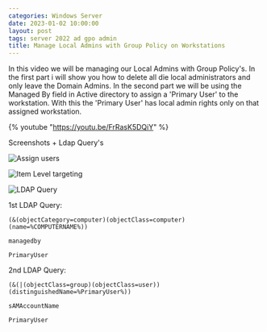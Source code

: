 ```yaml
---
categories: Windows Server
date: 2023-01-02 10:00:00
layout: post
tags: server 2022 ad gpo admin
title: Manage Local Admins with Group Policy on Workstations
---
```


In this video we will be managing our Local Admins with Group Policy's.
In the first part i will show you how to delete all die local administrators and only leave the Domain Admins.
In the second part we will be using the Managed By field in Active directory to assign a 'Primary User' to the workstation. With this the 'Primary User' has local admin rights only on that assigned workstation.

{% youtube "https://youtu.be/FrRasK5DQiY" %}


Screenshots + Ldap Query's

![Assign users](https://mylemans.online/assets/primaryuserlocaladmin/primaryuserlocaladmin_assign.jpg)

![Item Level targeting](https://mylemans.online/assets/primaryuserlocaladmin/primaryuserlocaladmin_itemlvltargeting.jpg)

![LDAP Query](https://mylemans.online/assets/primaryuserlocaladmin/primaryuserlocaladmin_itemlvltargeting.jpg)

1st LDAP Query:

```
(&(objectCategory=computer)(objectClass=computer)(name=%COMPUTERNAME%))
```
```
managedby
```
```
PrimaryUser
```

2nd LDAP Query:

```
(&(|(objectClass=group)(objectClass=user))(distinguishedName=%PrimaryUser%))
```
```
sAMAccountName
```
```
PrimaryUser
```